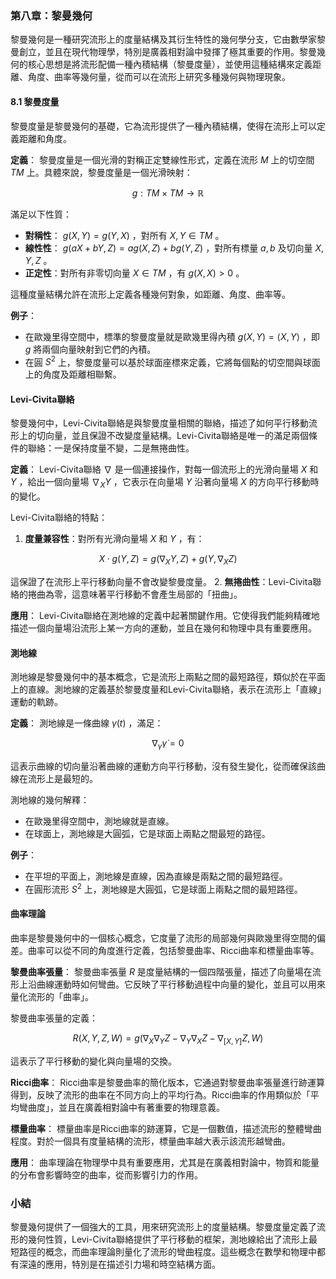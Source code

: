 ### 第八章：黎曼幾何

黎曼幾何是一種研究流形上的度量結構及其衍生特性的幾何學分支，它由數學家黎曼創立，並且在現代物理學，特別是廣義相對論中發揮了極其重要的作用。黎曼幾何的核心思想是將流形配備一種內積結構（黎曼度量），並使用這種結構來定義距離、角度、曲率等幾何量，從而可以在流形上研究多種幾何與物理現象。

#### 8.1 黎曼度量

黎曼度量是黎曼幾何的基礎，它為流形提供了一種內積結構，使得在流形上可以定義距離和角度。

**定義**：
黎曼度量是一個光滑的對稱正定雙線性形式，定義在流形  $`M`$  上的切空間  $`TM`$  上。具體來說，黎曼度量是一個光滑映射：


```math
g: TM \times TM \to \mathbb{R}
```

滿足以下性質：
- **對稱性**： $`g(X, Y) = g(Y, X)`$ ，對所有  $`X, Y \in TM`$ 。
- **線性性**： $`g(aX + bY, Z) = a g(X, Z) + b g(Y, Z)`$ ，對所有標量  $`a, b`$  及切向量  $`X, Y, Z`$ 。
- **正定性**：對所有非零切向量  $`X \in TM`$ ，有  $`g(X, X) > 0`$ 。

這種度量結構允許在流形上定義各種幾何對象，如距離、角度、曲率等。

**例子**：
- 在歐幾里得空間中，標準的黎曼度量就是歐幾里得內積  $`g(X, Y) = \langle X, Y \rangle`$ ，即  $`g`$  將兩個向量映射到它們的內積。
- 在圓  $`S^2`$  上，黎曼度量可以基於球面座標來定義，它將每個點的切空間與球面上的角度及距離相聯繫。

#### Levi-Civita聯絡

黎曼幾何中，Levi-Civita聯絡是與黎曼度量相關的聯絡，描述了如何平行移動流形上的切向量，並且保證不改變度量結構。Levi-Civita聯絡是唯一的滿足兩個條件的聯絡：一是保持度量不變，二是無捲曲性。

**定義**：
Levi-Civita聯絡  $`\nabla`$  是一個連接操作，對每一個流形上的光滑向量場  $`X`$  和  $`Y`$ ，給出一個向量場  $`\nabla_X Y`$ ，它表示在向量場  $`Y`$  沿著向量場  $`X`$  的方向平行移動時的變化。

Levi-Civita聯絡的特點：
1. **度量兼容性**：對所有光滑向量場  $`X`$  和  $`Y`$ ，有：

   
```math
X \cdot g(Y, Z) = g(\nabla_X Y, Z) + g(Y, \nabla_X Z)
```


   這保證了在流形上平行移動向量不會改變黎曼度量。
2. **無捲曲性**：Levi-Civita聯絡的捲曲為零，這意味著平行移動不會產生局部的「扭曲」。

**應用**：
Levi-Civita聯絡在測地線的定義中起著關鍵作用。它使得我們能夠精確地描述一個向量場沿流形上某一方向的運動，並且在幾何和物理中具有重要應用。

#### 測地線

測地線是黎曼幾何中的基本概念，它是流形上兩點之間的最短路徑，類似於在平面上的直線。測地線的定義基於黎曼度量和Levi-Civita聯絡，表示在流形上「直線」運動的軌跡。

**定義**：
測地線是一條曲線  $`\gamma(t)`$ ，滿足：


```math
\nabla_{\dot{\gamma}} \dot{\gamma} = 0
```

這表示曲線的切向量沿著曲線的運動方向平行移動，沒有發生變化，從而確保該曲線在流形上是最短的。

測地線的幾何解釋：
- 在歐幾里得空間中，測地線就是直線。
- 在球面上，測地線是大圓弧，它是球面上兩點之間最短的路徑。

**例子**：
- 在平坦的平面上，測地線是直線，因為直線是兩點之間的最短路徑。
- 在圓形流形  $`S^2`$  上，測地線是大圓弧，它是球面上兩點之間的最短路徑。

#### 曲率理論

曲率是黎曼幾何中的一個核心概念，它度量了流形的局部幾何與歐幾里得空間的偏差。曲率可以從不同的角度進行定義，包括黎曼曲率、Ricci曲率和標量曲率等。

**黎曼曲率張量**：
黎曼曲率張量  $`R`$  是度量結構的一個四階張量，描述了向量場在流形上沿曲線運動時如何彎曲。它反映了平行移動過程中向量的變化，並且可以用來量化流形的「曲率」。

黎曼曲率張量的定義：


```math
R(X, Y, Z, W) = g(\nabla_X \nabla_Y Z - \nabla_Y \nabla_X Z - \nabla_{[X,Y]} Z, W)
```

這表示了平行移動的變化與向量場的交換。

**Ricci曲率**：
Ricci曲率是黎曼曲率的簡化版本，它通過對黎曼曲率張量進行跡運算得到，反映了流形的曲率在不同方向上的平均行為。Ricci曲率的作用類似於「平均彎曲度」，並且在廣義相對論中有著重要的物理意義。

**標量曲率**：
標量曲率是Ricci曲率的跡運算，它是一個數值，描述流形的整體彎曲程度。對於一個具有度量結構的流形，標量曲率越大表示該流形越彎曲。

**應用**：
曲率理論在物理學中具有重要應用，尤其是在廣義相對論中，物質和能量的分布會影響時空的曲率，從而影響引力的作用。

### 小結

黎曼幾何提供了一個強大的工具，用來研究流形上的度量結構。黎曼度量定義了流形的幾何性質，Levi-Civita聯絡提供了平行移動的框架，測地線給出了流形上最短路徑的概念，而曲率理論則量化了流形的彎曲程度。這些概念在數學和物理中都有深遠的應用，特別是在描述引力場和時空結構方面。